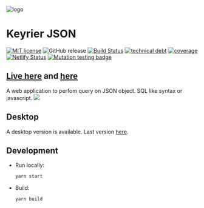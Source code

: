 ![logo](./public/logo_192.png)

# Keyrier JSON

[![MIT license](https://img.shields.io/badge/License-MIT-blue.svg)](https://lbesson.mit-license.org/)
![GitHub release](https://img.shields.io/github/release/magoo-magoo/keyrier-json.svg)
[![Build Status](https://travis-ci.org/magoo-magoo/keyrier-json.svg?branch=master)](https://travis-ci.org/magoo-magoo/keyrier-json)
[![technical debt](https://sonarcloud.io/api/project_badges/measure?project=keyrier-json&metric=sqale_index)](https://sonarcloud.io/dashboard?id=keyrier-json)
[![coverage](https://sonarcloud.io/api/project_badges/measure?project=keyrier-json&metric=coverage)](https://sonarcloud.io/dashboard?id=keyrier-json)
[![Netlify Status](https://api.netlify.com/api/v1/badges/5aa1568f-9fcc-4964-803b-6a3b76e6f0cf/deploy-status)](https://app.netlify.com/sites/keyrier/deploys)
[![Mutation testing badge](https://img.shields.io/endpoint?style=flat&url=https%3A%2F%2Fbadge-api.stryker-mutator.io%2Fgithub.com%2Fmagoo-magoo%2Fkeyrier-json%2Fmaster)](https://dashboard.stryker-mutator.io/reports/github.com/magoo-magoo/keyrier-json/master)

## [Live here](https://keyrier.magoo.dev) and [here](https://magoo-magoo.github.io/keyrier-json)

A web application to perfom query on JSON object.
SQL like syntax or javascript.
![](demo.gif)

## Desktop

A desktop version is available. Last version [here](https://github.com/magoo-magoo/keyrier-json/releases/latest).

## Development

-   Run locally:
    ```bash
    yarn start
    ```
-   Build:
    ```bash
    yarn build
    ```
